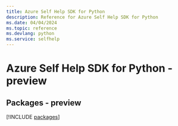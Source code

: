 ```yaml
---
title: Azure Self Help SDK for Python
description: Reference for Azure Self Help SDK for Python
ms.date: 04/04/2024
ms.topic: reference
ms.devlang: python
ms.service: selfhelp
---
```

# Azure Self Help SDK for Python - preview
## Packages - preview
[!INCLUDE [packages](self-help-index.md)]